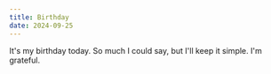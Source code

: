 ```yaml
---
title: Birthday
date: 2024-09-25
---
```


It's my birthday today. So much I could say, but I'll keep it simple. I'm grateful.
